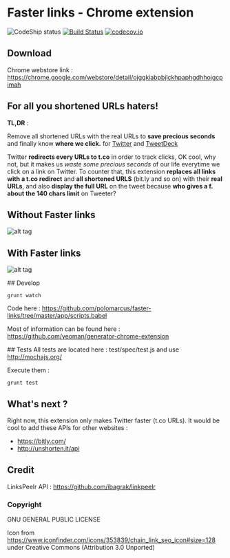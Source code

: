 # Faster links - Chrome extension 
![CodeShip status](https://codeship.com/projects/4e9da340-5350-0133-0aa6-76919038d6b2/status?branch=master) [![Build Status](https://travis-ci.org/polomarcus/faster-links.svg?branch=master)](https://travis-ci.org/polomarcus/faster-links) [![codecov.io](https://codecov.io/github/polomarcus/faster-links/coverage.svg?branch=master)](https://codecov.io/github/polomarcus/faster-links?branch=master)
## Download
Chrome webstore link : https://chrome.google.com/webstore/detail/ojggkiabpbjlckhpaphgdhhojgcpimah
## For all you shortened URLs haters!

**TL,DR** : 

Remove all shortened URLs with the real URLs to **save precious seconds** and finally know **where we click.** for [Twitter](http://twitter.com/) and [TweetDeck](https://tweetdeck.twitter.com)



Twitter **redirects every URLs to t.co** in order to track clicks, OK cool, why not, but it makes us *waste some precious seconds* of our life everytime we click on a link on Twitter.
To counter that, this extension **replaces all links with a t.co redirect** and **all shortened URLS** (bit.ly and so on) with their **real URLs**, and also **display the full URL** on the tweet because **who gives a f. about the 140 chars limit** on Tweeter?




## Without Faster links
![alt tag](https://raw.githubusercontent.com/polomarcus/faster-links/master/app/images/TweetWithoutFasterLink.png)
## With Faster links
![alt tag](https://raw.githubusercontent.com/polomarcus/faster-links/master/app/images/TweetWithFasterLink.png)

## Develop 
```
grunt watch
```

Code here : https://github.com/polomarcus/faster-links/tree/master/app/scripts.babel

Most of information can be found here : https://github.com/yeoman/generator-chrome-extension

## Tests
All tests are located here : test/spec/test.js and use http://mochajs.org/
 
Execute them :
```
grunt test
```

## What's next ?
Right now, this extension only makes Twitter faster (t.co URLs).
It would be cool to add these APIs for other websites :
* https://bitly.com/
* http://unshorten.it/api

## Credit
LinksPeelr API : https://github.com/ibagrak/linkpeelr

### Copyright
GNU GENERAL PUBLIC LICENSE

Icon from https://www.iconfinder.com/icons/353839/chain_link_seo_icon#size=128 under Creative Commons (Attribution 3.0 Unported)
